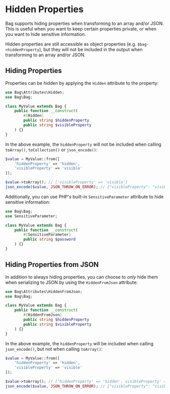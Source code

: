 # Hidden Properties

Bag supports hiding properties when transforming to an array and/or JSON. 
This is useful when you want to keep certain properties private, or when you want to hide sensitive information.

Hidden properties are still accessible as object properties (e.g. `$bag->hiddenProperty`), but they will not be included
in the output when transforming to an array and/or JSON.

## Hiding Properties

Properties can be hidden by applying the `Hidden` attribute to the property:

```php
use Bag\Attributes\Hidden;
use Bag\Bag;

class MyValue extends Bag {
    public function __construct(
        #[Hidden]
        public string $hiddenProperty
        public string $visibleProperty
    ) {}
}
```

In the above example, the `hiddenProperty` will not be included when calling `toArray()`, `toCollection()` or `json_encode()`:

```php
$value = MyValue::from([
    'hiddenProperty' => 'hidden',
    'visibleProperty' => 'visible'
]);

$value->toArray(); // ['visibleProperty' => 'visible']
json_encode($value, JSON_THROW_ON_ERROR); // {"visibleProperty": "visible"}
```

Additionally, you can use PHP's built-in `SensitiveParameter` attribute to hide sensitive information:

```php
use Bag\Bag;
use SensitiveParameter;

class MyValue extends Bag {
    public function __construct(
        #[SensitiveParameter]
        public string $password
    ) {}
}
```

## Hiding Properties from JSON

In addition to always hiding properties, you can choose to _only_ hide them when serializing to JSON by using the `HiddenFromJson` attribute:

```php
use Bag\Attributes\HiddenFromJson;
use Bag\Bag;

class MyValue extends Bag {
    public function __construct(
        #[HiddenFromJson]
        public string $hiddenProperty
        public string $visibleProperty
    ) {}
}
```

In the above example, the `hiddenProperty` will be included when calling `json_encode()`, but not when calling `toArray()`:

```php
$value = MyValue::from([
    'hiddenProperty' => 'hidden',
    'visibleProperty' => 'visible'
]);

$value->toArray(); // ['hiddenProperty' => 'hidden', visibleProperty' => 'visible']
json_encode($value, JSON_THROW_ON_ERROR); // {"visibleProperty": "visible"}
```
